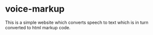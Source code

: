 # voice-markup

This is a simple website which converts speech to text which is in turn converted to html markup code.
